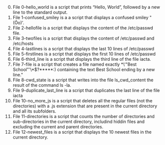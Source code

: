 0. File 0-hello_world is a script that prints “Hello, World”, followed by a new line to the standard output.
1. File 1-confused_smiley is a a script that displays a confused smiley "(Ôo)'.
2. File 2-hellofile is a script that displays the content of the /etc/passwd file.
3. File 3-twofiles is a script that displays the content of /etc/passwd and /etc/hosts
4. File 4-lastlines is a script that displays the last 10 lines of /etc/passwd
5. File 5-firstlines is a script that displays the first 10 lines of /etc/passwd
6. File 6-third_line is a script that displays the third line of the file iacta.
7. File 7-file is a script that creates a file named exactly \*\\'"Best School"\'\\*$\?\*\*\*\*\*:) containing the text Best School ending by a new line."
8. File 8-cwd_state is a script that writes into the file ls_cwd_content the result of the command ls -la. 
9. File 9-duplicate_last_line is a script that duplicates the last line of the file iacta
10. File 10-no_more_js is a script that deletes all the regular files (not the directories) with a .js extension that are present in the current directory and all its subfolders.
11. File 11-directories is a script that counts the number of directories and sub-directories in the current directory, includind hiddin files and excluding the  current and parent directories.
12. File 12-newest_files is a script that displays the 10 newest files in the current directory.

